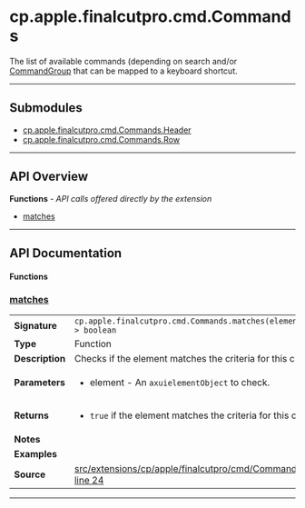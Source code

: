 # cp.apple.finalcutpro.cmd.Commands

The list of available commands (depending on search and/or [CommandGroup](cp.apple.finalcutpro.cmd.CommandGroups.md])
that can be mapped to a keyboard shortcut.

---

## Submodules
 * [cp.apple.finalcutpro.cmd.Commands.Header](cp.apple.finalcutpro.cmd.Commands.Header.md)
 * [cp.apple.finalcutpro.cmd.Commands.Row](cp.apple.finalcutpro.cmd.Commands.Row.md)

---

## API Overview
**Functions** - _API calls offered directly by the extension_
 * [matches](#matches)


---

## API Documentation

#### Functions


### [matches](#matches)

|                                             |                                                                                     |
| --------------------------------------------|-------------------------------------------------------------------------------------|
| **Signature**                               | `cp.apple.finalcutpro.cmd.Commands.matches(element) -> boolean`                                                                    |
| **Type**                                    | Function                                                                     |
| **Description**                             | Checks if the element matches the criteria for this class.                                                                     |
| **Parameters**                              | <ul><li>element - An `axuielementObject` to check.</li></ul> |
| **Returns**                                 | <ul><li>`true` if the element matches the criteria for this class.</li></ul>          |
| **Notes**                                   | <ul></ul> |
| **Examples**                                | <ul></ul> |
| **Source**                                  | [src/extensions/cp/apple/finalcutpro/cmd/Commands.lua line 24](https://github.com/CommandPost/CommandPost/blob/develop/src/extensions/cp/apple/finalcutpro/cmd/Commands.lua#L24) |

---

